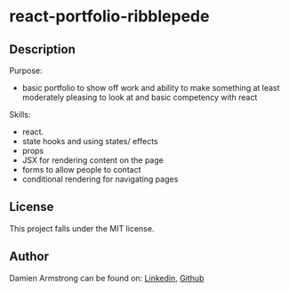 # react-portfolio-ribblepede

## Description
Purpose: 
- basic portfolio to show off work and ability to make something at least moderately pleasing to look at and basic competency with react

Skills:
- react.
- state hooks and using states/ effects
- props
- JSX for rendering content on the page
- forms to allow people to contact
- conditional rendering for navigating pages

## License
This project falls under the MIT license.

## Author
Damien Armstrong can be found on: <a href="https://www.linkedin.com/in/damien-armstrong-412319138/">Linkedin</a>, <a href="https://github.com/pirosvs">Github</a>